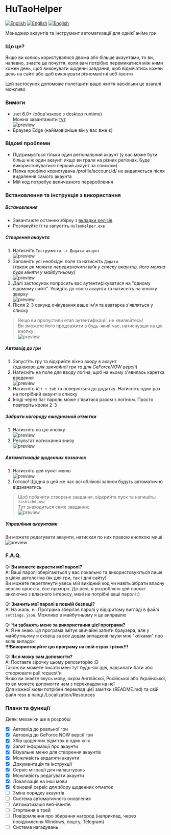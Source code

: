 # HuTaoHelper
[![English](https://img.shields.io/badge/lang-English-red.svg)](README.md)
[![English](https://img.shields.io/badge/мова-Українська-green.svg)](README.ua.md)
[![English](https://img.shields.io/badge/язык-Русский-blue.svg)](README.ru.md)

Менеджер акаунтів та інструмент автоматизації для
однієї аніме гри

### Що це?
Якщо ви колись користувалися двома або більше
акаунтами, то ви, напевно, знаєте це почуття,
коли вам потрібно перемикатися між ними кожен день,
щоб виконувати щоденні завдання, щоб відмічатись кожен
день на сайті або щоб виконувати різноманітні
веб-івенти

Цей застосунок допоможе полегшити ваше життя
наскільки це взагалі можливо

### Вимоги
- .net 6.0+ (обов'язково з desktop runtime)\
Можна завантажити [тут](https://dotnet.microsoft.com/en-us/download/dotnet/6.0)\
![preview](Images/ua/Runtime.png)
- Браузер Edge (найімовірніше він у вас вже є)

### Відомі проблеми
- Підтримується тільки один регіональний акаунт 
(у вас може бути більш ніж один акаунт, якщо
ви грали на різних регіонах. Буде використовуватися
перший акаунт за списком)
- Папка профілю користувача /profile/account.id/
не видаляється після видалення самого акаунта
- Мій код потребує величезного перероблення

### Встановлення та інструкція з використання
##### Встановлення
- Завантажте останню збірку з [вкладки релізів](https://github.com/Mishin870/HuTaoHelper/releases)
- Розпакуйте її та запустіть `HuTaoHelper.exe`

##### Створення акаунта
1. Натисніть `Інструменти -> Додати акаунт`\
![preview](Images/ua/CreateAccount1.png)
2. Заповніть усі необхідні поля та натисніть `Додати`\
(_також ви можете перевизначити ім'я у списку
акаунтів, його можна буде міняти у майбутньому_)\
![preview](Images/ua/CreateAccount2.png)
3. Далі застосунок попросить вас аутентифікуватися
на "одному відомому сайті". Увійдіть до свого акаунта
та натисніть на кнопку зверху\
![preview](Images/ua/CreateAccount3.png)
4. Після 2-3 секунд очікування ваше ім'я та аватарка
з'являться у списку
> Якщо ви пропустили етап аутентифікації,
> не хвилюйтесь!\
> Ви зможете його продовжити в будь-який час, натиснувши
> на цю кнопку:\
> ![preview](Images/ua/CreateAccount4.png)
##### Автовхід до гри
1. Запустіть гру та відкрийте вікно входу в акаунт\
(_однаково для звичайної гри та для GeForceNOW версії_)
2. Натисніть на поле для вводу логіна, щоб на ньому
з'явилась каретка введення\
![preview](Images/ua/Autologin1.png)
3. Натисніть `Alt + tab` та поверніться до
додатку. Натисніть один раз на потрібний акаунт
в списку
4. Іноді через баг пароль може з'явитися разом
з логіном. Просто повторіть кроки 2-3

##### Забрати нагороду ежедневной отметки
1. Натисніть на цю кнопку\
   ![preview](Images/ua/CreateAccount4.png)
2. Результат натискання знизу\
   ![preview](Images/ua/DailyCheckIn1.png)

##### Автоматизація щоденних позначок
1. Натисніть цей пункт меню\
   ![preview](Images/ua/DailyCheckIn2.png)
2. Готово! Щодня в цей же час всі облікові записи
будуть автоматично відзначатись

> Щоб побачити створене завдання, відкрийте пуск
> та напишіть: `taskschd.msc`\
> Тут знаходиться саме завдання:\
> ![preview](Images/ua/TasksScheduler1.png)

##### Управління акаунтами
Ви можете редагувати акаунти, натиская по них
правою кнопкою миші\
![preview](Images/ua/ManageAccounts1.png)

### F.A.Q.
Q: **Ви можете вкрасти мої паролі?**\
A: Ваші паролі зберігаються у вас локально та використовуються
лише в цілях автологіна (як для гри, так і для
сайту)\
Ви можете переглянути увесь мій вихідний код чи
навіть зібрати власну версію проєкта, все прозоро.
До речі, я розроблюю цей проєкт виключно з власного інтересу,
мені не потрібні ваші паролі :)

Q: **Значить мої паролі в повній безпеці?**\
A: На жаль, ні. Програма зберігає паролі у
відкритому вигляді в файлі `settings.json`. Можливо
в майбутньому я це виправлю

Q: **Чи забанять мене за використання цієї
програми?**\
A: Я не знаю. Ця програма імітує звичайні
запити браузера, але у майбутньому я скоріш за все додам
випадкові паузи між "кліками" про всяк випадок\
**!!!Використовуйте цю програму на свій страх і різик!!!**

Q: **Як я можу вам допомогти?**\
A: Поставте зірочку цьому репозиторію :D\
Також ви можете писати мені тут будь-які ідеї,
надсилати баги або створювати pull request'и\
Якщо ви знаєте якусь мову, окрім Англійскої,
Російської або Української, то ви можете допомогти нам
з перекладом на неї\
Для кожної мови потрібен переклад цієї замітки
(README.md) та свій файл resx в папці
/Localization/Resources

### Плани та функції
Деякі механіки ще в розробці
- [X] Автовхід до реальної гри
- [X] Автовхід до GeForce NOW версії гри
- [X] Збір щоденних відміток в один клік
- [X] Запит інформації про акаунти
- [X] Візуальне меню для створення акаунтів
- [X] Можливість видаляти акаунти
- [X] Документація та інструкції
- [X] Сервіс міграції для налаштувань
- [X] Можливість редагувати акаунти
- [X] Локалізація на інші мови
- [X] Фоновий сервіс для збору щоденних отметок
- [ ] Зміна порядку акаунтів
- [ ] Система автоматичного оновления
- [ ] Автоматизація веб-івентів
- [ ] Згортання в трей
- [ ] Повідомлення про збирання нагород (наприклад, через
  повідомлення Windows, пошту, Telegram)
- [ ] Система нагадувань
